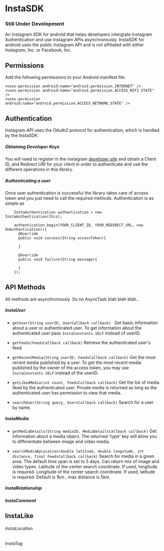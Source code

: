 # InstaSDK 
### Still Under Development

An Instagram SDK for android that helps developers intergrate Instagram Authentication 
and use Instagram APIs asynchronously. InstaSDK for android uses the public Instagram API and is not affiliated with either Instagram, Inc. or Facebook, Inc.




Permissions
-----
Add the following permissions to your Android manifest file.

```
<uses-permission android:name="android.permission.INTERNET" />
<uses-permission android:name="android.permission.ACCESS_WIFI_STATE" />
<uses-permission android:name="android.permission.ACCESS_NETWORK_STATE" />
```


Authentication
-----

Instagram API uses the OAuth2 protocol for authentication, which is handled by the InstaSDK.

##### Obtaining Developer Keys

You will need to register in the instagram <a href="https://instagram.com/developer/register/" target="_blank">developer site</a> and obtain a Client ID, and Redirect URI for your client in order to authenticate and use the different operations in this library.

##### Authenticating a user

 Once user authentication is successful the library takes care of access token and you just need to call the required methods. Authentication is as simple as 

````
    InstaAuthentication authentication = new InstaAuthentication(this);
    
    authentication.begin(YOUR_CLIENT_ID, YOUR_REDIRECT_URL, new OnAuthentication(){
      @Override
      public void success(String accessToken){
        
      }
      
      @Override
      public void failure(String message){
      
      }
    });
````
API Methods
-----
All methods are asynchronously. So no AsyncTask blah blah blah.. 
 
##### InstaUser
* ````getUser(String userID, UserCallback callback) ````
    Get basic information about a user or authenticated user. To get information about the authenticated user pass               ````InstaConstants.SELF```` instead of userID.

* ````getFeeds(FeedsCallback callback)````
    Retrieve the authenticated user's feed. 

* ````getRecentMedia(String userID, FeedsCallback callback)````
    Get the most recent media published by a user. To get the most recent media published by
    the owner of the access token, you may use ````InstaConstants.SELF```` instead of the userID.
    
* ````getLikedMedia(int count, FeedsCallback callback)````
    Get the list of media liked by the authenticated user. Private          media is returned as long as the authenticated user has permission to view that media.
    
* ````searchUser(String query, UsersCallback callback)````
    Search for a user by name.


##### InstaMedia
* ````getMediaDetails(String mediaID, MediaDetailsCallback callback)````
    Get information about a media object. The returned 'type' key will     allow you to differentiate between image and video media.
    
* ````searchMediaByLocation(double latitude, double longitude, int distance, final FeedsCallback callback)````
    Search for media in a given area. The default time span is set to 5 days. Can return mix of image and video types.           Latitude of the center search coordinate. If used, longitude is required. Longitude of the center search coordinate. If      used, latitude is required. Default is 1km , max distance is 5km.

##### InstaRelationship
##### InstaComment
## InstaLike
###### InstaLocation
###### InstaTag
    
 








